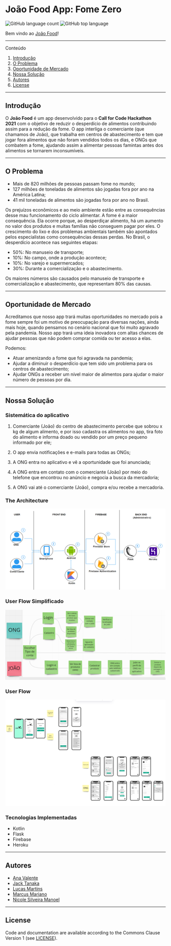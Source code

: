 # João Food App: Fome Zero

![GitHub language count](https://img.shields.io/github/languages/count/lucaomartins/joao-delivery-app)
![GitHub top language](https://img.shields.io/github/languages/top/lucaomartins/joao-delivery-app)

Bem vindo ao [João Food](#https:/)!   

---

Conteúdo 


1. [Introdução](#introdução)
1. [O Problema](#o-problema)
1. [Oportunidade de Mercado](#oportunidade-de-mercado)
1. [Nossa Solução](#nossa-solução)
1. [Autores](#autores)
1. [License](#license)

---

## Introdução

O __João Food__ é um app desenvolvido para o __Call for Code Hackathon 2021__ com o objetivo de reduzir o desperdício de alimentos contribuindo assim para a redução da fome.
O app interliga o comerciante (que chamamos de João), que trabalha em centros de abastecimento e tem que jogar fora alimentos que não foram vendidos todos os dias, e ONGs que combatem a fome, ajudando assim a alimentar pessoas famintas antes dos alimentos se tornarem inconsumíveis.


---

## O Problema

- Mais de 820 milhões de pessoas passam fome no mundo;
- 127 milhões de toneladas de alimentos são jogadas fora por ano na América Latina;
- 41 mil toneladas de alimentos são jogadas fora por ano no Brasil.

Os prejuízos econômicos e ao meio ambiente estão entre as consequências desse mau funcionamento do ciclo alimentar.
A fome é a maior consequência. Ela ocorre porque, ao desperdiçar alimento, há um aumento no valor dos produtos e muitas famílias não conseguem pagar por eles. O crescimento do lixo e dos problemas ambientais também são apontados pelos especialistas como consequências dessas perdas.
No Brasil, o desperdício acontece nas seguintes etapas:

- 50%: No manuseio de transporte;
- 10%: No campo, onde a produção acontece;
- 10%: No varejo e supermercados;
- 30%: Durante a comercialização e o abastecimento.

Os maiores números são causados pelo manuseio de transporte e comercialização e abastecimento, que representam 80% das causas.

---

## Oportunidade de Mercado

Acreditamos que nosso app trará muitas oportunidades no mercado pois a fome sempre foi um motivo de preocupação para diversas nações, ainda mais hoje, quando pensamos no cenário nacional que foi muito agravado pela pandemia.
Nosso app trará uma ideia inovadora com altas chances de ajudar pessoas que não podem comprar comida ou ter acesso a elas.

Podemos:

- Atuar amenizando a fome que foi agravada na pandemia;
- Ajudar a diminuir o desperdício que tem sido um problema para os centros de abastecimento;
- Ajudar ONGs a receber um nível maior de alimentos para ajudar o maior número de pessoas por dia.

---

## Nossa Solução

### Sistemática do aplicativo

1. Comerciante (João) do centro de abastecimento percebe que sobrou x kg de algum alimento, e por isso cadastra os alimentos no app, tira foto do alimento e informa doado ou vendido por um preço pequeno informado por ele;

1. O app envia notificações e e-mails para todas as ONGs; 

1. A ONG entra no aplicativo e vê a oportunidade que foi anunciada;

1. A ONG entra em contato com o comerciante (João) por meio do telefone que encontrou no anúncio e negocia a busca da mercadoria;

1. A ONG vai até o comerciante (João), compra e/ou recebe a mercadoria.

### The Architecture

![image info](./img/architecture.png)


### User Flow Simplificado   

![image info](./img/user_flow_simpli.png)

### User Flow    

![image info](./img/user_flow.png)

### Tecnologias Implementadas    

- Kotlin
- Flask
- Firebase
- Heroku

---


## Autores

* [Ana Valente](https://github.com/AnaVSSCaldeira)
* [Jack Tanaka](https://www.linkedin.com/in/jackeline-tanaka/)
* [Lucas Martins](https://github.com/lucaomartins/)
* [Marcus Mariano](https://github.com/marcusmariano)
* [Nicole Silveira Manoel](https://www.linkedin.com/in/nicole-silveira-manoel-b04b8b159/)

 
---

## License

Code and documentation are available according to the Commons Clause Version 1 (see [LICENSE](https://commonsclause.com/)).
